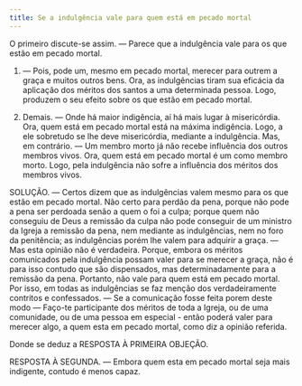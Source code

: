 ```yaml
---
title: Se a indulgência vale para quem está em pecado mortal
---
```


O primeiro discute-se assim. — Parece que a indulgência vale para os que estão em pecado mortal.  

1. — Pois, pode um, mesmo em pecado mortal, merecer para outrem a graça e muitos outros bens. Ora, as indulgências tiram sua eficácia da aplicação dos méritos dos santos a uma determinada pessoa. Logo, produzem o seu efeito sobre os que estão em pecado mortal.  

2. Demais. — Onde há maior indigência, aí há mais lugar à misericórdia. Ora, quem está em pecado mortal está na máxima indigência. Logo, a ele sobretudo se lhe deve misericórdia, mediante a indulgência.  Mas, em contrário. — Um membro morto já não recebe influência dos outros membros vivos. Ora, quem está em pecado mortal é um como membro morto. Logo, pela indulgência não sofre a influência dos méritos dos membros vivos.  

SOLUÇÃO. — Certos dizem que as indulgências valem mesmo para os que estão em pecado mortal. Não certo para perdão da pena, porque não pode a pena ser perdoada senão a quem o foi a culpa; porque quem não conseguiu de Deus a remissão da culpa não pode conseguir de um ministro da Igreja a remissão da pena, nem mediante as indulgências, nem no foro da penitência; as indulgências porém lhe valem para adquirir a graça. — Mas esta opinião não é verdadeira. Porque, embora os méritos comunicados pela indulgência possam valer para se merecer a graça, não é para isso contudo que são dispensados, mas determinadamente para a remissão da pena. Portanto, não vale para quem está em pecado mortal. Por isso, em todas as indulgências se faz menção dos verdadeiramente contritos e confessados. — Se a comunicação fosse feita porem deste modo — Faço-te participante dos méritos de toda a Igreja, ou de uma comunidade, ou de uma pessoa em especial - então poderá valer para merecer algo, a quem esta em pecado mortal, como diz a opinião referida.  

Donde se deduz a RESPOSTA À PRIMEIRA OBJEÇÃO.  

RESPOSTA À SEGUNDA. — Embora quem esta em pecado mortal seja mais indigente, contudo é menos capaz.